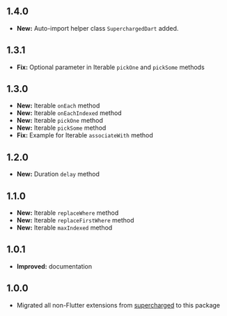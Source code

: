 ## 1.4.0

- **New:** Auto-import helper class `SuperchargedDart` added.

## 1.3.1

- **Fix:** Optional parameter in Iterable `pickOne` and `pickSome` methods

## 1.3.0

- **New:** Iterable `onEach` method
- **New:** Iterable `onEachIndexed` method
- **New:** Iterable `pickOne` method
- **New:** Iterable `pickSome` method
- **Fix:** Example for Iterable `associateWith` method

## 1.2.0

- **New:** Duration `delay` method

## 1.1.0

- **New:** Iterable `replaceWhere` method
- **New:** Iterable `replaceFirstWhere` method
- **New:** Iterable `maxIndexed` method

## 1.0.1

- **Improved:** documentation

## 1.0.0

- Migrated all non-Flutter extensions from [supercharged](https://pub.dev/packages/supercharged) to this package